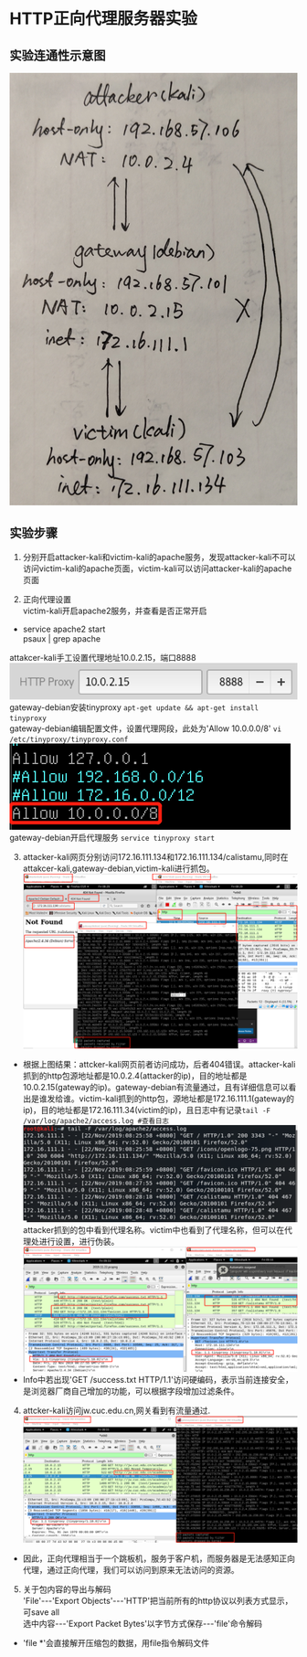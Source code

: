# HTTP正向代理服务器实验

## 实验连通性示意图

![](images/network.jpg)

## 实验步骤

1. 分别开启attacker-kali和victim-kali的apache服务，发现attacker-kali不可以访问victim-kali的apache页面，victim-kali可以访问attacker-kali的apache页面

2. 正向代理设置  
  victim-kali开启apache2服务，并查看是否正常开启

* service apache2 start    
psaux | grep apache

attakcer-kali手工设置代理地址10.0.2.15，端口8888
![](images/proxyopen.png)
gateway-debian安装tinyproxy  ```apt-get update && apt-get install tinyproxy```  
gateway-debian编辑配置文件，设置代理网段，此处为'Allow 10.0.0.0/8'   ```vi /etc/tinyproxy/tinyproxy.conf```  
![](images/proxyset.png)  
gateway-debian开启代理服务  ```service tinyproxy start```

3. attacker-kali网页分别访问172.16.111.134和172.16.111.134/calistamu,同时在attakcer-kali,gateway-debian,victim-kali进行抓包。  
![](images/throughproof.png)
* 根据上图结果：attcker-kali网页前者访问成功，后者404错误。attacker-kali抓到的http包源地址都是10.0.2.4(attacker的ip)，目的地址都是10.0.2.15(gateway的ip)。gateway-debian有流量通过，且有详细信息可以看出是谁发给谁。victim-kali抓到的http包，源地址都是172.16.111.1(gateway的ip)，目的地址都是172.16.111.34(victim的ip)，且日志中有记录```tail -F /var/log/apache2/access.log #查看日志```
![](images/victimlog.png)
attacker抓到的包中看到代理名称。victim中也看到了代理名称，但可以在代理处进行设置，进行伪装。
![](images/throughproxy.png)
* Info中若出现'GET /success.txt HTTP/1.1'访问硬编码，表示当前连接安全，是浏览器厂商自己增加的功能，可以根据字段增加过滤条件。
4. attcker-kali访问jw.cuc.edu.cn,网关看到有流量通过.
![](images/newconnect.png)
* 因此，正向代理相当于一个跳板机，服务于客户机，而服务器是无法感知正向代理，通过正向代理，我们可以访问到原来无法访问的资源。
5. 关于包内容的导出与解码  
'File'---'Export Objects'---'HTTP'把当前所有的http协议以列表方式显示，可save all  
选中内容---'Export Packet Bytes'以字节方式保存---'file'命令解码  
* 'file *'会直接解开压缩包的数据，用file指令解码文件
